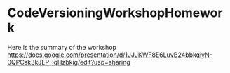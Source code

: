 # CodeVersioningWorkshopHomework

Here is the summary of the workshop 
https://docs.google.com/presentation/d/1JJJKWF8E6LuvB24bbkqiyN-0QPCsk3kJEP_iqHzbkig/edit?usp=sharing
